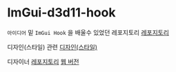 # ImGui-d3d11-hook

`아이디어` 밑 `ImGui Hook` 을 배울수 있었던 레포지토리
[레포지토리](https://github.com/rdbo/ImGui-DirectX-11-Kiero-Hook)

디자인(스타일) 관련
[디자인(스타일)](https://github.com/GraphicsProgramming/dear-imgui-styles)

디자이너
[레포지토리](https://github.com/Raais/ImStudio)
[웹 버전](https://raais.github.io/ImStudio)

